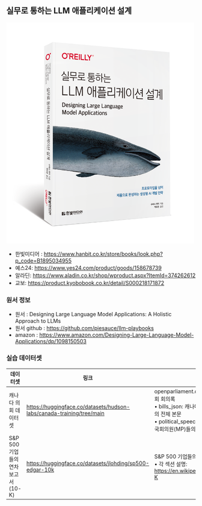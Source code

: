 ## 실무로 통하는 LLM 애플리케이션 설계

<img src="cover.png" alt="실무로 통하는 LLM 애플리케이션 설계 표지" width="500">

* 한빛미디어 : 
https://www.hanbit.co.kr/store/books/look.php?p_code=B1895034955
* 예스24: https://www.yes24.com/product/goods/158678739
* 알라딘: https://www.aladin.co.kr/shop/wproduct.aspx?ItemId=374262612
* 교보: https://product.kyobobook.co.kr/detail/S000218171872

### 원서 정보
* 원서 : Designing Large Language Model Applications: A Holistic Approach to LLMs
* 원서 github : https://github.com/piesauce/llm-playbooks
* amazon : https://www.amazon.com/Designing-Large-Language-Model-Applications/dp/1098150503


### 실습 데이터셋
| 데이터셋 | 링크 | 설명 |
|---------|------|------|
| 캐나다 의회 데이터셋 | https://huggingface.co/datasets/hudson-labs/canada-training/tree/main | openparliament.ca에서 수집한 캐나다 의회 회의록<br>• bills_json: 캐나다 의회에 제출된 각 법안의 전체 본문<br>• political_speeches.json: 의회 진행 중 국회의원(MP)들의 발언 회의록 |
| S&P 500 기업들의 연차 보고서(10-K) | https://huggingface.co/datasets/jlohding/sp500-edgar-10k | S&P 500 기업들의 연차 보고서 데이터<br>• 각 섹션 설명: https://en.wikipedia.org/wiki/Form_10-K |